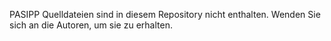 PASIPP Quelldateien sind in diesem Repository nicht enthalten. Wenden Sie sich an die Autoren, um sie zu erhalten.